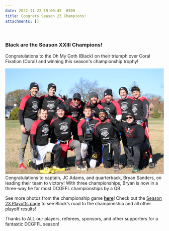 ```yaml
---
date: 2022-11-22 19:00:45 -0500
title: Congrats Season 23 Champions!
attachments: []

---
```

### Black are the Season XXIII Champions!

Congratulations to the Oh My Goth (Black) on their triumph over Coral Fixation (Coral) and winning this season's championship trophy!

![](/img/52516167604_86d791f1e5_k.jpeg)Congratulations to captain, JC Adams, and quarterback, Bryan Sanders, on leading their team to victory! With three championships, Bryan is now in a three-way tie for most DCGFFL championships by a QB.

See more photos from the championship game [**here**](https://www.flickr.com/photos/55392288@N03/albums/72177720303891842 "https://www.flickr.com/photos/55392288@N03/albums/72177720303891842")! Check out the [Season 23 Playoffs page](https://dcgffl.org/season-23-playoffs/ "https://dcgffl.org/season-23-playoffs/") to see Black’s road to the championship and all other playoff results!  
  
Thanks to ALL our players, referees, sponsors, and other supporters for a fantastic DCGFFL season!